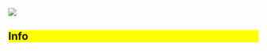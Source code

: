 <img src="https://capsule-render.vercel.app/api?type=soft&color=#ffffff&height=400&section=header&text=안녕하세요!%KT Wiz%프로젝트%2팀%김부넷%입니다!%😁&fontSize=40&animation=fadeIn" />

<div style="background-color: yellow;"><h2>Info</h2></div>
